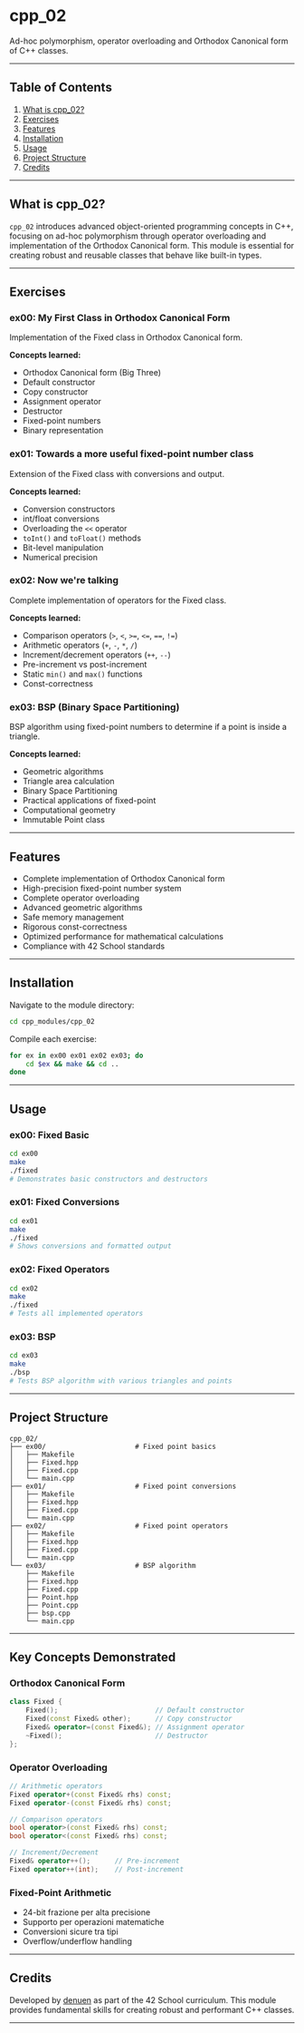 # cpp_02

Ad-hoc polymorphism, operator overloading and Orthodox Canonical form of C++ classes.

---

## Table of Contents

1. [What is cpp_02?](#what-is-cpp_02)
2. [Exercises](#exercises)
3. [Features](#features)
4. [Installation](#installation)
5. [Usage](#usage)
6. [Project Structure](#project-structure)
7. [Credits](#credits)

---

## What is cpp_02?

`cpp_02` introduces advanced object-oriented programming concepts in C++, focusing on ad-hoc polymorphism through operator overloading and implementation of the Orthodox Canonical form. This module is essential for creating robust and reusable classes that behave like built-in types.

---

## Exercises

### ex00: My First Class in Orthodox Canonical Form

Implementation of the Fixed class in Orthodox Canonical form.

**Concepts learned:**

- Orthodox Canonical form (Big Three)
- Default constructor
- Copy constructor
- Assignment operator
- Destructor
- Fixed-point numbers
- Binary representation

### ex01: Towards a more useful fixed-point number class

Extension of the Fixed class with conversions and output.

**Concepts learned:**

- Conversion constructors
- int/float conversions
- Overloading the `<<` operator
- `toInt()` and `toFloat()` methods
- Bit-level manipulation
- Numerical precision

### ex02: Now we're talking

Complete implementation of operators for the Fixed class.

**Concepts learned:**

- Comparison operators (`>`, `<`, `>=`, `<=`, `==`, `!=`)
- Arithmetic operators (`+`, `-`, `*`, `/`)
- Increment/decrement operators (`++`, `--`)
- Pre-increment vs post-increment
- Static `min()` and `max()` functions
- Const-correctness

### ex03: BSP (Binary Space Partitioning)

BSP algorithm using fixed-point numbers to determine if a point is inside a triangle.

**Concepts learned:**

- Geometric algorithms
- Triangle area calculation
- Binary Space Partitioning
- Practical applications of fixed-point
- Computational geometry
- Immutable Point class

---

## Features

- Complete implementation of Orthodox Canonical form
- High-precision fixed-point number system
- Complete operator overloading
- Advanced geometric algorithms
- Safe memory management
- Rigorous const-correctness
- Optimized performance for mathematical calculations
- Compliance with 42 School standards

---

## Installation

Navigate to the module directory:

```bash
cd cpp_modules/cpp_02
```

Compile each exercise:

```bash
for ex in ex00 ex01 ex02 ex03; do
    cd $ex && make && cd ..
done
```

---

## Usage

### ex00: Fixed Basic

```bash
cd ex00
make
./fixed
# Demonstrates basic constructors and destructors
```

### ex01: Fixed Conversions

```bash
cd ex01
make
./fixed
# Shows conversions and formatted output
```

### ex02: Fixed Operators

```bash
cd ex02
make
./fixed
# Tests all implemented operators
```

### ex03: BSP

```bash
cd ex03
make
./bsp
# Tests BSP algorithm with various triangles and points
```

---

## Project Structure

```
cpp_02/
├── ex00/                      # Fixed point basics
│   ├── Makefile
│   ├── Fixed.hpp
│   ├── Fixed.cpp
│   └── main.cpp
├── ex01/                      # Fixed point conversions
│   ├── Makefile
│   ├── Fixed.hpp
│   ├── Fixed.cpp
│   └── main.cpp
├── ex02/                      # Fixed point operators
│   ├── Makefile
│   ├── Fixed.hpp
│   ├── Fixed.cpp
│   └── main.cpp
└── ex03/                      # BSP algorithm
    ├── Makefile
    ├── Fixed.hpp
    ├── Fixed.cpp
    ├── Point.hpp
    ├── Point.cpp
    ├── bsp.cpp
    └── main.cpp
```

---

## Key Concepts Demonstrated

### Orthodox Canonical Form

```cpp
class Fixed {
    Fixed();                        // Default constructor
    Fixed(const Fixed& other);      // Copy constructor
    Fixed& operator=(const Fixed&); // Assignment operator
    ~Fixed();                       // Destructor
};
```

### Operator Overloading

```cpp
// Arithmetic operators
Fixed operator+(const Fixed& rhs) const;
Fixed operator-(const Fixed& rhs) const;

// Comparison operators
bool operator>(const Fixed& rhs) const;
bool operator<(const Fixed& rhs) const;

// Increment/Decrement
Fixed& operator++();      // Pre-increment
Fixed operator++(int);    // Post-increment
```

### Fixed-Point Arithmetic

- 24-bit frazione per alta precisione
- Supporto per operazioni matematiche
- Conversioni sicure tra tipi
- Overflow/underflow handling

---

## Credits

Developed by [denuen](https://github.com/denuen) as part of the 42 School curriculum. This module provides fundamental skills for creating robust and performant C++ classes.

---
